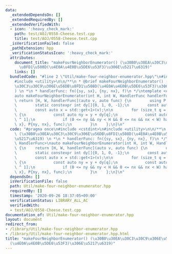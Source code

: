 ```yaml
---
data:
  _extendedDependsOn: []
  _extendedRequiredBy: []
  _extendedVerifiedWith:
  - icon: ':heavy_check_mark:'
    path: test/AOJ/0558-Cheese.test.cpp
    title: test/AOJ/0558-Cheese.test.cpp
  _isVerificationFailed: false
  _pathExtension: hpp
  _verificationStatusIcon: ':heavy_check_mark:'
  attributes:
    document_title: "makeFourNeighborEnumerator() (\u30B0\u30EA\u30C3\u30C9\u306E\u56DB\
      \u8FD1\u508D(\u4E0A\u4E0B\u5DE6\u53F3)\u306E\u5217\u6319)"
    links: []
  bundledCode: "#line 2 \"Util/make-four-neighbor-enumerator.hpp\"\n#include <cstdint>\n\
    #include <utility>\n\n/**\n * @brief makeFourNeighborEnumerator() (\u30B0\u30EA\
    \u30C3\u30C9\u306E\u56DB\u8FD1\u508D(\u4E0A\u4E0B\u5DE6\u53F3)\u306E\u5217\u6319\
    ) \n *\n * handlerFunc: fn({sy, sx}, {ny, nx}, f)\n */\ntemplate <class HandlerFunc>\n\
    auto makeFourNeighborEnumerator(int H, int W, HandlerFunc handlerFunc) {\n   \
    \ return [H, W, handlerFunc](auto v, auto func) {\n        using P = decltype(v);\n\
    \        static constexpr int dy[]{0, 1, 0, -1};\n        const auto y = std::get<0>(v);\n\
    \        const auto x = std::get<1>(v);\n\n        for (size_t q = 0; q < 4; ++q)\
    \ {\n            const auto ny = y + dy[q];\n            const auto nx = x + dy[q\
    \ ^ 1];\n            if (0 <= ny && ny < H && 0 <= nx && nx < W) handlerFunc(P{y,\
    \ x}, P{ny, nx}, func);\n        }\n    };\n}\n"
  code: "#pragma once\n#include <cstdint>\n#include <utility>\n\n/**\n * @brief makeFourNeighborEnumerator()\
    \ (\u30B0\u30EA\u30C3\u30C9\u306E\u56DB\u8FD1\u508D(\u4E0A\u4E0B\u5DE6\u53F3)\u306E\
    \u5217\u6319) \n *\n * handlerFunc: fn({sy, sx}, {ny, nx}, f)\n */\ntemplate <class\
    \ HandlerFunc>\nauto makeFourNeighborEnumerator(int H, int W, HandlerFunc handlerFunc)\
    \ {\n    return [H, W, handlerFunc](auto v, auto func) {\n        using P = decltype(v);\n\
    \        static constexpr int dy[]{0, 1, 0, -1};\n        const auto y = std::get<0>(v);\n\
    \        const auto x = std::get<1>(v);\n\n        for (size_t q = 0; q < 4; ++q)\
    \ {\n            const auto ny = y + dy[q];\n            const auto nx = x + dy[q\
    \ ^ 1];\n            if (0 <= ny && ny < H && 0 <= nx && nx < W) handlerFunc(P{y,\
    \ x}, P{ny, nx}, func);\n        }\n    };\n}\n"
  dependsOn: []
  isVerificationFile: false
  path: Util/make-four-neighbor-enumerator.hpp
  requiredBy: []
  timestamp: '2020-09-26 18:37:05+09:00'
  verificationStatus: LIBRARY_ALL_AC
  verifiedWith:
  - test/AOJ/0558-Cheese.test.cpp
documentation_of: Util/make-four-neighbor-enumerator.hpp
layout: document
redirect_from:
- /library/Util/make-four-neighbor-enumerator.hpp
- /library/Util/make-four-neighbor-enumerator.hpp.html
title: "makeFourNeighborEnumerator() (\u30B0\u30EA\u30C3\u30C9\u306E\u56DB\u8FD1\u508D\
  (\u4E0A\u4E0B\u5DE6\u53F3)\u306E\u5217\u6319)"
---
```


